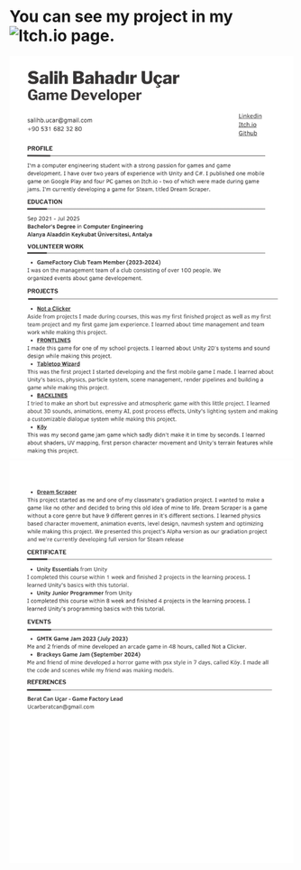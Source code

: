 #  You can see my project in my ![Itch.io page](https://psben2.itch.io/).
![CV1](CV-1.png)
![CV2](CV-2.png)
